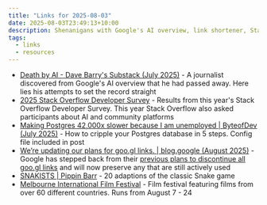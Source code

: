 ```yaml
---
title: "Links for 2025-08-03"
date: 2025-08-03T23:49:13+10:00
description: Shenanigans with Google's AI overview, link shortener, Stack Overflow's latest developer survey, and other things
tags:
  - links
  - resources
---
```


- [Death by AI - Dave Barry's Substack (July 2025)](https://davebarry.substack.com/p/death-by-ai) - A journalist discovered from Google's AI overview that he had passed away. Here lies his attempts to set the record straight
- [2025 Stack Overflow Developer Survey](https://survey.stackoverflow.co/2025) - Results from this year's Stack Overflow Developer Survey. This year Stack Overflow also asked participants about AI and community platforms
- [Making Postgres 42,000x slower because I am unemployed | ByteofDev (July 2025)](https://byteofdev.com/posts/making-postgres-slow/) - How to cripple your Postgres database in 5 steps. Config file included in post
- [We’re updating our plans for goo.gl links. | blog.google (August 2025)](https://blog.google/technology/developers/googl-link-shortening-update/) - Google has stepped back from their [previous plans to discontinue all goo.gl links](https://developers.googleblog.com/en/google-url-shortener-links-will-no-longer-be-available/) and will now preserve any that are still actively used
- [SNAKISTS | Pippin Barr](https://pippinbarr.com/SNAKISTS/index.html) - 20 adaptions of the classic Snake game
- [Melbourne International Film Festival](https://miff.com.au/) - Film festival featuring films from over 60 different countries. Runs from August 7 - 24
